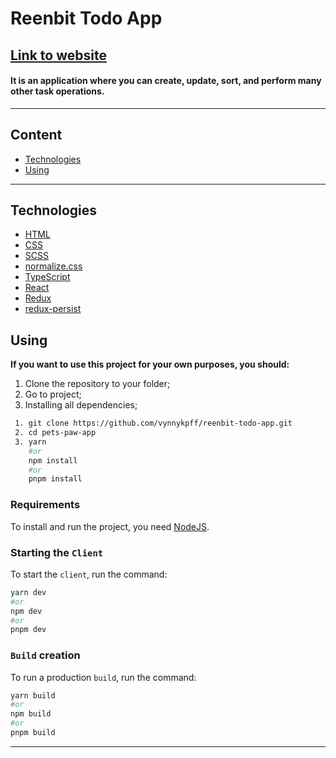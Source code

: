 # **Reenbit Todo App**

## [**<u>Link to website</u>**](https://youtu.be/tCn5hzxJi2o)

#### It is an application where you can create, update, sort, and perform many other task operations.

---

## **Content**

- [Technologies](#technologies)
- [Using](#using)

<hr>

## **Technologies**

- [HTML](https://html.spec.whatwg.org/multipage/)
- [CSS](https://www.w3.org/Style/CSS/)
- [SCSS](https://sass-lang.com/)
- [normalize.css](https://necolas.github.io/normalize.css/)
- [TypeScript](https://www.typescriptlang.org/)
- [React](https://react.dev/)
- [Redux](https://redux.js.org/)
- [redux-persist](https://www.npmjs.com/package/redux-persist)

## **Using**

**If you want to use this project for your own purposes, you should:**

1. Clone the repository to your folder;
2. Go to project;
3. Installing all dependencies;

```sh
 1. git clone https://github.com/vynnykpff/reenbit-todo-app.git 
 2. cd pets-paw-app
 3. yarn
    #or
    npm install
    #or
    pnpm install
```

### Requirements

To install and run the project, you need [NodeJS](https://nodejs.org/).

### Starting the `Client`

To start the `client`, run the command:

```sh
yarn dev
#or
npm dev
#or
pnpm dev
```

### `Build` creation

To run a production `build`, run the command:

```sh
yarn build
#or
npm build
#or
pnpm build
```

<hr>
